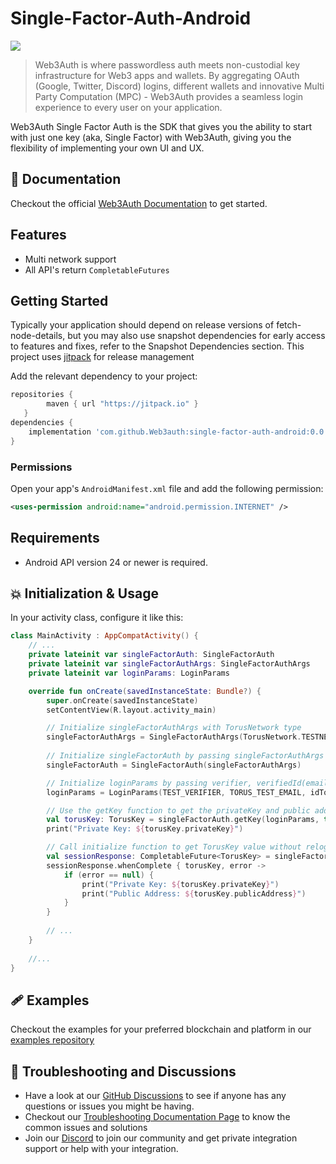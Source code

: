# Single-Factor-Auth-Android

[![](https://jitpack.io/v/com.github.web3auth/single-factor-auth-android.svg)](https://jitpack.io/#com.github.web3auth/single-factor-auth-android)

> Web3Auth is where passwordless auth meets non-custodial key infrastructure for Web3 apps and wallets. By aggregating OAuth (Google, Twitter, Discord) logins, different wallets and innovative Multi Party Computation (MPC) - Web3Auth provides a seamless login experience to every user on your application.

Web3Auth Single Factor Auth is the SDK that gives you the ability to start with just one key (aka, Single Factor) with Web3Auth, giving you the flexibility of implementing your own UI and UX.

## 📖 Documentation

Checkout the official [Web3Auth Documentation](https://web3auth.io/docs/sdk/web/core/) to get started.


## Features
- Multi network support
- All API's return `CompletableFutures`


## Getting Started

Typically your application should depend on release versions of fetch-node-details, but you may also use snapshot dependencies for early access to features and fixes, refer to the Snapshot Dependencies section.
This project uses [jitpack](https://jitpack.io/docs/) for release management

Add the relevant dependency to your project:

```groovy
repositories {
        maven { url "https://jitpack.io" }
   }
dependencies {
    implementation 'com.github.Web3auth:single-factor-auth-android:0.0.1'
}
```

### Permissions

Open your app's `AndroidManifest.xml` file and add the following permission:

```xml
<uses-permission android:name="android.permission.INTERNET" />
```

## Requirements
- Android API version 24 or newer is required.

## 💥 Initialization & Usage

In your activity class, configure it like this:

```kotlin
class MainActivity : AppCompatActivity() {
    // ...
    private lateinit var singleFactorAuth: SingleFactorAuth
    private lateinit var singleFactorAuthArgs: SingleFactorAuthArgs
    private lateinit var loginParams: LoginParams

    override fun onCreate(savedInstanceState: Bundle?) {
        super.onCreate(savedInstanceState)
        setContentView(R.layout.activity_main)

        // Initialize singleFactorAuthArgs with TorusNetwork type 
        singleFactorAuthArgs = SingleFactorAuthArgs(TorusNetwork.TESTNET)
        
        // Initialize singleFactorAuth by passing singleFactorAuthArgs params
        singleFactorAuth = SingleFactorAuth(singleFactorAuthArgs)

        // Initialize loginParams by passing verifier, verifiedId(email) and idToken
        loginParams = LoginParams(TEST_VERIFIER, TORUS_TEST_EMAIL, idToken)

        // Use the getKey function to get the privateKey and public address for the user
        val torusKey: TorusKey = singleFactorAuth.getKey(loginParams, this.applicationContext).get()
        print("Private Key: ${torusKey.privateKey}")

        // Call initialize function to get TorusKey value without relogging in user if a user has an active session it will return the TorusKey
        val sessionResponse: CompletableFuture<TorusKey> = singleFactorAuth.initialize(this.applicationContext)
        sessionResponse.whenComplete { torusKey, error ->
            if (error == null) {
                print("Private Key: ${torusKey.privateKey}")
                print("Public Address: ${torusKey.publicAddress}")
            }
        }
        
        // ...
    }
    
    //...
}
```

## 🩹 Examples

Checkout the examples for your preferred blockchain and platform in our [examples repository](https://github.com/Web3Auth/single-fact-auth-android/tree/master/app)


## 💬 Troubleshooting and Discussions

- Have a look at our [GitHub Discussions](https://github.com/Web3Auth/Web3Auth/discussions?discussions_q=sort%3Atop) to see if anyone has any questions or issues you might be having.
- Checkout our [Troubleshooting Documentation Page](https://web3auth.io/docs/troubleshooting) to know the common issues and solutions
- Join our [Discord](https://discord.gg/web3auth) to join our community and get private integration support or help with your integration.
